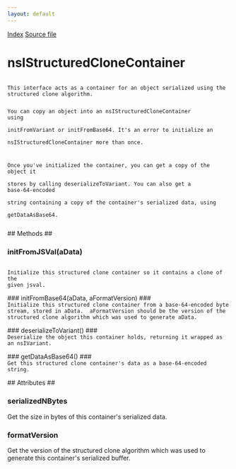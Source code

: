 ```yaml
---
layout: default
---
```

<div id='links'><a href="../index.html">Index</a>
<a href="http://dxr.mozilla.org/mozilla-central/source/dom/interfaces/base/nsIStructuredCloneContainer.idl">Source file</a>
</div>

# nsIStructuredCloneContainer #
<code>  
This interface acts as a container for an object serialized using the  
structured clone algorithm.  
  
You can copy an object into an nsIStructuredCloneContainer using  
initFromVariant or initFromBase64.  It's an error to initialize an  
nsIStructuredCloneContainer more than once.  
  
Once you've initialized the container, you can get a copy of the object it  
stores by calling deserializeToVariant.  You can also get a base-64-encoded  
string containing a copy of the container's serialized data, using  
getDataAsBase64.  
  
</code>
## Methods ##

### initFromJSVal(aData) ###
<code>  
Initialize this structured clone container so it contains a clone of the  
given jsval.  
  
</code>
### initFromBase64(aData, aFormatVersion) ###
<code>  
Initialize this structured clone container from a base-64-encoded byte  
stream, stored in aData.  aFormatVersion should be the version of the  
structured clone algorithm which was used to generate aData.  
  
</code>
### deserializeToVariant() ###
<code>  
Deserialize the object this container holds, returning it wrapped as  
an nsIVariant.  
  
</code>
### getDataAsBase64() ###
<code>  
Get this structured clone container's data as a base-64-encoded string.  
  
</code>
## Attributes ##

### serializedNBytes ###
  
Get the size in bytes of this container's serialized data.  
  

### formatVersion ###
  
Get the version of the structured clone algorithm which was used to  
generate this container's serialized buffer.  
  

